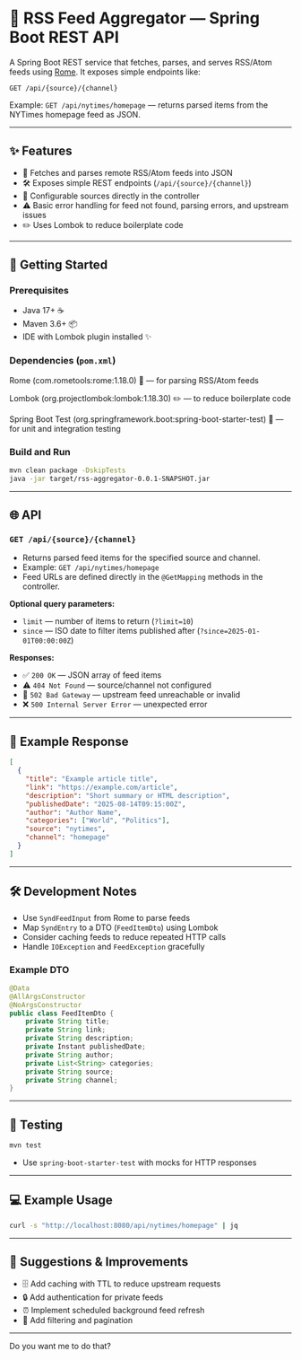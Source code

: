 # 📰 RSS Feed Aggregator — Spring Boot REST API

A Spring Boot REST service that fetches, parses, and serves RSS/Atom feeds using [Rome](https://rometools.github.io/rome/).
It exposes simple endpoints like:

```
GET /api/{source}/{channel}
```

Example: `GET /api/nytimes/homepage` — returns parsed items from the NYTimes homepage feed as JSON.

---

## ✨ Features

* 🔗 Fetches and parses remote RSS/Atom feeds into JSON
* 🛠 Exposes simple REST endpoints (`/api/{source}/{channel}`)
* 🧩 Configurable sources directly in the controller
* ⚠️ Basic error handling for feed not found, parsing errors, and upstream issues
* ✏️ Uses Lombok to reduce boilerplate code

---

## 🚀 Getting Started

### Prerequisites

* Java 17+ ☕
* Maven 3.6+ 📦
* IDE with Lombok plugin installed ✨

### Dependencies (`pom.xml`)

Rome (com.rometools:rome:1.18.0) 🔗 — for parsing RSS/Atom feeds

Lombok (org.projectlombok:lombok:1.18.30) ✏️ — to reduce boilerplate code

Spring Boot Test (org.springframework.boot:spring-boot-starter-test) 🧪 — for unit and integration testing

### Build and Run

```bash
mvn clean package -DskipTests
java -jar target/rss-aggregator-0.0.1-SNAPSHOT.jar
```

---

## 🌐 API

### `GET /api/{source}/{channel}`

* Returns parsed feed items for the specified source and channel.
* Example: `GET /api/nytimes/homepage`
* Feed URLs are defined directly in the `@GetMapping` methods in the controller.

**Optional query parameters:**

* `limit` — number of items to return (`?limit=10`)
* `since` — ISO date to filter items published after (`?since=2025-01-01T00:00:00Z`)

**Responses:**

* ✅ `200 OK` — JSON array of feed items
* ⚠️ `404 Not Found` — source/channel not configured
* 🚨 `502 Bad Gateway` — upstream feed unreachable or invalid
* ❌ `500 Internal Server Error` — unexpected error

---

## 📄 Example Response

```json
[
  {
    "title": "Example article title",
    "link": "https://example.com/article",
    "description": "Short summary or HTML description",
    "publishedDate": "2025-08-14T09:15:00Z",
    "author": "Author Name",
    "categories": ["World", "Politics"],
    "source": "nytimes",
    "channel": "homepage"
  }
]
```

---

## 🛠 Development Notes

* Use `SyndFeedInput` from Rome to parse feeds
* Map `SyndEntry` to a DTO (`FeedItemDto`) using Lombok
* Consider caching feeds to reduce repeated HTTP calls
* Handle `IOException` and `FeedException` gracefully

### Example DTO

```java
@Data
@AllArgsConstructor
@NoArgsConstructor
public class FeedItemDto {
    private String title;
    private String link;
    private String description;
    private Instant publishedDate;
    private String author;
    private List<String> categories;
    private String source;
    private String channel;
}
```

---

## 🧪 Testing

```bash
mvn test
```

* Use `spring-boot-starter-test` with mocks for HTTP responses

---

## 💻 Example Usage

```bash
curl -s "http://localhost:8080/api/nytimes/homepage" | jq
```

---

## 🌟 Suggestions & Improvements

* 🗄 Add caching with TTL to reduce upstream requests
* 🔒 Add authentication for private feeds
* ⏰ Implement scheduled background feed refresh
* 📜 Add filtering and pagination

---


Do you want me to do that?
